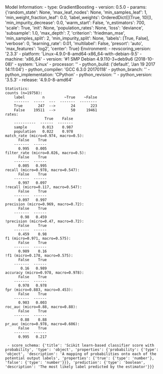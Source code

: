 Model Information:
	 - type: GradientBoosting
	 - version: 0.5.0
	 - params: {'random_state': None, 'max_leaf_nodes': None, 'min_samples_leaf': 1, 'min_weight_fraction_leaf': 0.0, 'label_weights': OrderedDict([(True, 10)]), 'min_impurity_decrease': 0.0, 'warm_start': False, 'n_estimators': 700, 'scale': True, 'init': None, 'population_rates': None, 'loss': 'deviance', 'subsample': 1.0, 'max_depth': 7, 'criterion': 'friedman_mse', 'min_samples_split': 2, 'min_impurity_split': None, 'labels': [True, False], 'verbose': 0, 'learning_rate': 0.01, 'multilabel': False, 'presort': 'auto', 'max_features': 'log2', 'center': True}
	Environment:
	 - revscoring_version: '2.3.3'
	 - platform: 'Linux-4.9.0-8-amd64-x86_64-with-debian-9.5'
	 - machine: 'x86_64'
	 - version: '#1 SMP Debian 4.9.110-3+deb9u6 (2018-10-08)'
	 - system: 'Linux'
	 - processor: ''
	 - python_build: ('default', 'Jan 19 2017 14:11:04')
	 - python_compiler: 'GCC 6.3.0 20170118'
	 - python_branch: ''
	 - python_implementation: 'CPython'
	 - python_revision: ''
	 - python_version: '3.5.3'
	 - release: '4.9.0-8-amd64'
	
	Statistics:
	counts (n=19758):
		label        n         ~True    ~False
		-------  -----  ---  -------  --------
		True       247  -->       24       223
		False    19511  -->       50     19461
	rates:
		              True    False
		----------  ------  -------
		sample       0.013    0.987
		population   0.022    0.978
	match_rate (micro=0.974, macro=0.5):
		  False    True
		-------  ------
		  0.995   0.005
	filter_rate (micro=0.026, macro=0.5):
		  False    True
		-------  ------
		  0.005   0.995
	recall (micro=0.978, macro=0.547):
		  False    True
		-------  ------
		  0.997   0.097
	!recall (micro=0.117, macro=0.547):
		  False    True
		-------  ------
		  0.097   0.997
	precision (micro=0.969, macro=0.72):
		  False    True
		-------  ------
		   0.98   0.459
	!precision (micro=0.47, macro=0.72):
		  False    True
		-------  ------
		  0.459    0.98
	f1 (micro=0.971, macro=0.575):
		  False    True
		-------  ------
		  0.989    0.16
	!f1 (micro=0.178, macro=0.575):
		  False    True
		-------  ------
		   0.16   0.989
	accuracy (micro=0.978, macro=0.978):
		  False    True
		-------  ------
		  0.978   0.978
	fpr (micro=0.883, macro=0.453):
		  False    True
		-------  ------
		  0.903   0.003
	roc_auc (micro=0.88, macro=0.88):
		  False    True
		-------  ------
		   0.88    0.88
	pr_auc (micro=0.978, macro=0.606):
		  False    True
		-------  ------
		  0.995   0.217
	
	 - score_schema: {'title': 'Scikit learn-based classifier score with probability', 'type': 'object', 'properties': {'probability': {'type': 'object', 'description': 'A mapping of probabilities onto each of the potential output labels', 'properties': {'true': {'type': 'number'}, 'false': {'type': 'number'}}}, 'prediction': {'type': 'boolean', 'description': 'The most likely label predicted by the estimator'}}}

